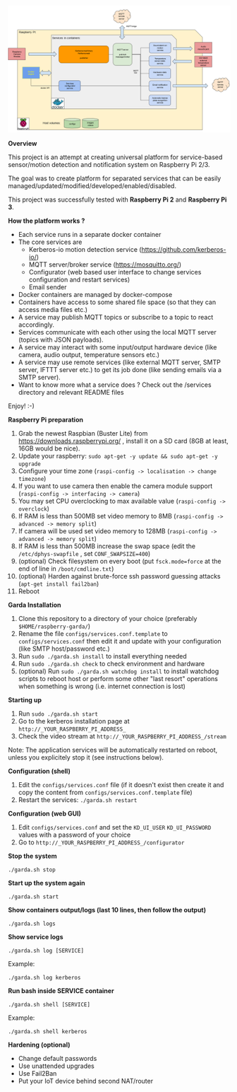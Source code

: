 ![Overall diagram](./docs/images/kerberos-flow.png "Dockerized KerberosIO flow")

**Overview**

This project is an attempt at creating universal platform for service-based sensor/motion detection and notification system on Raspberry Pi 2/3.

The goal was to create platform for separated services that can be easily managed/updated/modified/developed/enabled/disabled.

This project was successfully tested with **Raspberry Pi 2** and **Raspberry Pi 3**.

**How the platform works ?**

* Each service runs in a separate docker container
* The core services are
  * Kerberos-io motion detection service (https://github.com/kerberos-io/)
  * MQTT server/broker service (https://mosquitto.org/)
  * Configurator (web based user interface to change services configuration and restart services)
  * Email sender 
* Docker containers are managed by docker-compose
* Containers have access to some shared file space (so that they can access media files etc.) 
* A service may publish MQTT topics or subscribe to a topic to react accordingly. 
* Services communicate with each other using the local MQTT server (topics with JSON payloads).
* A service may interact with some input/output hardware device (like camera, audio output, temperature sensors etc.) 
* A service may use remote services (like external MQTT server, SMTP server, IFTTT server etc.) to get its job done (like sending emails via a SMTP server).
* Want to know more what a service does ? Check out the /services directory and relevant README files

Enjoy! :-)
 

**Raspberry Pi preparation**

1. Grab the newest Raspbian (Buster Lite) from https://downloads.raspberrypi.org/ , install it on a SD card (8GB at least, 16GB would be nice).
1. Update your raspberry: `sudo apt-get -y update && sudo apt-get -y upgrade` 
1. Configure your time zone (`raspi-config -> localisation -> change timezone`)
1. If you want to use camera then enable the camera module support (`raspi-config -> interfacing -> camera`)
1. You may set CPU overclocking to max available value (`raspi-config -> overclock`)
1. If RAM is less than 500MB set video memory to 8MB (`raspi-config -> advanced -> memory split`)
1. If camera will be used set video memory to 128MB (`raspi-config -> advanced -> memory split`)
1. If RAM is less than 500MB increase the swap space (edit the `/etc/dphys-swapfile` , set `CONF_SWAPSIZE=400`)
1. (optional) Check filesystem on every boot (put `fsck.mode=force` at the end of line in `/boot/cmdline.txt`) 
1. (optional) Harden against brute-force ssh password guessing attacks (`apt-get install fail2ban`) 
1. Reboot

**Garda Installation**

1. Clone this repository to a directory of your choice (preferably `$HOME/raspberry-garda/`)
1. Rename the file `configs/services.conf.template` to `configs/services.conf` then edit it and update with your configuration (like SMTP host/password etc.)
1. Run `sudo ./garda.sh install` to install everything needed
1. Run `sudo ./garda.sh check` to check environment and hardware
1. (optional) Run `sudo ./garda.sh watchdog install` to install watchdog scripts to reboot host or perform some other "last resort" operations when something is wrong (i.e. internet connection is lost)


**Starting up**

1. Run `sudo ./garda.sh start`
1. Go to the kerberos installation page at `http://_YOUR_RASPBERRY_PI_ADDRESS_`
1. Check the video stream at `http://_YOUR_RASPBERRY_PI_ADDRESS_/stream`

Note: The application services will be automatically restarted on reboot, unless you explicitely stop it (see instructions below).

**Configuration (shell)**

1. Edit the `configs/services.conf` file (if it doesn't exist then create it and copy the content from `configs/services.conf.template` file)
1. Restart the services:
  `./garda.sh restart`

**Configuration (web GUI)**

1. Edit `configs/services.conf` and set the `KD_UI_USER` `KD_UI_PASSWORD` values with a password of your choice
1. Go to `http://_YOUR_RASPBERRY_PI_ADDRESS_/configurator`   

**Stop the system**
`````
./garda.sh stop 
`````

**Start up the system again**
`````
./garda.sh start 
`````

**Show containers output/logs (last 10 lines, then follow the output)**
`````
./garda.sh logs
`````

**Show service logs**
`````
./garda.sh log [SERVICE]
`````
Example:
`````
./garda.sh log kerberos
`````


**Run bash inside SERVICE container**
`````
./garda.sh shell [SERVICE]
`````
Example:
`````
./garda.sh shell kerberos
`````

**Hardening (optional)**

* Change default passwords
* Use unattended upgrades
* Use Fail2Ban 
* Put your IoT device behind second NAT/router 

